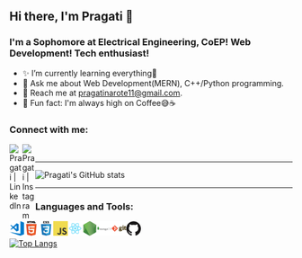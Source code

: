 ## Hi there, I'm Pragati 👋

### I'm a Sophomore at Electrical Engineering, CoEP! Web Development! Tech enthusiast! 
- ✨ I’m currently learning everything🤣
- 📌 Ask me about Web Development(MERN), C++/Python programming.
- 📩 Reach me at pragatinarote11@gmail.com.
- 🤗 Fun fact: I'm always high on Coffee😅☕ 

### Connect with me:
[<img align="left" alt="Pragati | LinkedIn" width="23px" src="https://cdn.jsdelivr.net/npm/simple-icons@v3/icons/linkedin.svg" />](https://www.linkedin.com/in/pragatinarote/)
[<img align="left" alt="Pragati | Instagram" width="23px" src="https://cdn.jsdelivr.net/npm/simple-icons@v3/icons/instagram.svg" />](https://www.instagram.com/pragati_a_narote/)
<br />

---

![Pragati's GitHub stats](https://github-readme-stats.vercel.app/api?username=Pragati1109&show_icons=true&theme=dark&count_private=true)

---

### Languages and Tools:
[<img align="left" alt="Visual Studio Code" width="26px" src="https://raw.githubusercontent.com/github/explore/80688e429a7d4ef2fca1e82350fe8e3517d3494d/topics/visual-studio-code/visual-studio-code.png" />](https://github.com/Pragati1109)
[<img align="left" alt="HTML5" width="26px" src="https://raw.githubusercontent.com/github/explore/80688e429a7d4ef2fca1e82350fe8e3517d3494d/topics/html/html.png" />](https://github.com/Pragati1109)
[<img align="left" alt="CSS3" width="26px" src="https://raw.githubusercontent.com/github/explore/80688e429a7d4ef2fca1e82350fe8e3517d3494d/topics/css/css.png" />](https://github.com/Pragati1109)
[<img align="left" alt="JavaScript" width="26px" src="https://raw.githubusercontent.com/github/explore/80688e429a7d4ef2fca1e82350fe8e3517d3494d/topics/javascript/javascript.png" />](https://github.com/Pragati1109)
[<img align="left" alt="React" width="26px" src="https://raw.githubusercontent.com/github/explore/80688e429a7d4ef2fca1e82350fe8e3517d3494d/topics/react/react.png" />](https://github.com/Pragati1109)
[<img align="left" alt="Node.js" width="26px" src="https://raw.githubusercontent.com/github/explore/80688e429a7d4ef2fca1e82350fe8e3517d3494d/topics/nodejs/nodejs.png" />](https://github.com/Pragati1109)
[<img align="left" alt="MongoDB" width="26px" src="https://raw.githubusercontent.com/github/explore/80688e429a7d4ef2fca1e82350fe8e3517d3494d/topics/mongodb/mongodb.png" />](https://github.com/Pragati1109)
[<img align="left" alt="Git" width="26px" src="https://raw.githubusercontent.com/github/explore/80688e429a7d4ef2fca1e82350fe8e3517d3494d/topics/git/git.png" />](https://github.com/Pragati1109)
[<img align="left" alt="GitHub" width="26px" src="https://raw.githubusercontent.com/github/explore/78df643247d429f6cc873026c0622819ad797942/topics/github/github.png" />](https://github.com/Pragati1109)

<br/>

[![Top Langs](https://github-readme-stats.vercel.app/api/top-langs/?username=Pragati1109&layout=compact)](https://github.com/anuraghazra/github-readme-stats)



